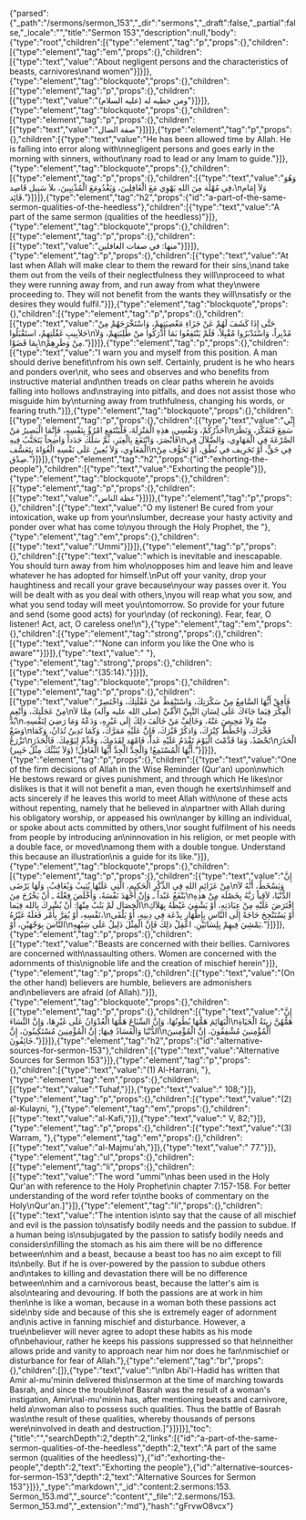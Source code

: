 {"parsed":{"_path":"/sermons/sermon_153","_dir":"sermons","_draft":false,"_partial":false,"_locale":"","title":"Sermon 153","description":null,"body":{"type":"root","children":[{"type":"element","tag":"p","props":{},"children":[{"type":"element","tag":"em","props":{},"children":[{"type":"text","value":"About negligent persons and the characteristics of beasts, carnivores\nand women"}]}]},{"type":"element","tag":"blockquote","props":{},"children":[{"type":"element","tag":"p","props":{},"children":[{"type":"text","value":"ومن خطبه له (عليه السلام)"}]}]},{"type":"element","tag":"blockquote","props":{},"children":[{"type":"element","tag":"p","props":{},"children":[{"type":"text","value":"صفة الضال"}]}]},{"type":"element","tag":"p","props":{},"children":[{"type":"text","value":"He has been allowed time by Allah. He is falling into error along with\nnegligent persons and goes early in the morning with sinners, without\nany road to lead or any Imam to guide."}]},{"type":"element","tag":"blockquote","props":{},"children":[{"type":"element","tag":"p","props":{},"children":[{"type":"text","value":"وَهُوَ فِي مُهْلَة مِنَ اللهِ يَهْوِي مَعَ الْغَافِلِينَ، وَيَغْدُومَعَ الْمُذْنِبِينَ، بلاَ سَبِيل قَاصِد،\nوَلاَ إِمَام قَائِد."}]}]},{"type":"element","tag":"h2","props":{"id":"a-part-of-the-same-sermon-qualities-of-the-heedless"},"children":[{"type":"text","value":"A part of the same sermon (qualities of the heedless)"}]},{"type":"element","tag":"blockquote","props":{},"children":[{"type":"element","tag":"p","props":{},"children":[{"type":"text","value":"منها: في صفات الغافلين"}]}]},{"type":"element","tag":"p","props":{},"children":[{"type":"text","value":"At last when Allah will make clear to them the reward for their sins,\nand take them out from the veils of their neglectfulness they will\nproceed to what they were running away from, and run away from what they\nwere proceeding to. They will not benefit from the wants they will\nsatisfy or the desires they would fulfil."}]},{"type":"element","tag":"blockquote","props":{},"children":[{"type":"element","tag":"p","props":{},"children":[{"type":"text","value":"حَتَّى إِذَا كَشَفَ لَهُمْ عَنْ جَزَاءِ مَعْصِيَتِهِمْ، وَاسْتَخْرَجَهُمْ مِنْ جَلاَبِيبِ غَفْلَتِهِمُ، استَقْبَلُوا\nمُدْبِراً، وَاسْتَدْبَرُوا مُقْبِلاً، فَلَمْ يَنْتَفِعُوا بَمَا أَدْرَكُوا منْ طَلِبَتِهِمْ، وَلاَ بِمَا قَضَوْا\nمِنْ وَطَرِهِمْ."}]}]},{"type":"element","tag":"p","props":{},"children":[{"type":"text","value":"I warn you and myself from this position. A man should derive benefit\nfrom his own self. Certainly, prudent is he who hears and ponders over\nit, who sees and observes and who benefits from instructive material and\nthen treads on clear paths wherein he avoids falling into hollows and\nstraying into pitfalls, and does not assist those who misguide him by\nturning away from truthfulness, changing his words, or fearing truth."}]},{"type":"element","tag":"blockquote","props":{},"children":[{"type":"element","tag":"p","props":{},"children":[{"type":"text","value":"إِنِّي أُحَذِّرُكُمْ، وَنَفْسِي، هذِهِ الْمَنْزِلَةَ، فَلْيَنْتَفِعِ امْرُؤٌ بِنَفْسِهِ، فَإِنَّمَا الْبَصِيرُ مَنْ\nسَمِعَ فَتَفَكَّرَ، وَنَظَرَ فَأَبْصَرَ، وَانْتَفَعَ بِالْعِبَرِ، ثُمَّ سَلَكَ جَدَداً وَاضِحاً يَتَجَنَّبُ فِيهِ\nالصَّرْعَةَ فِي الْمَهَاوِي، وَالضَّلاَلَ في الْمَغَاوِي، وَلاَ يُعِينُ عَلَى نَفْسِهِ الْغُوَاةَ بِتَعَسُّف\nفِي حَقٍّ، أَوْ تَحَرِيف في نُطْق، أَوْ تَخَوُّف مِنْ صِدْق."}]}]},{"type":"element","tag":"h2","props":{"id":"exhorting-the-people"},"children":[{"type":"text","value":"Exhorting the people"}]},{"type":"element","tag":"blockquote","props":{},"children":[{"type":"element","tag":"p","props":{},"children":[{"type":"text","value":"عظة الناس"}]}]},{"type":"element","tag":"p","props":{},"children":[{"type":"text","value":"O my listener! Be cured from your intoxication, wake up from your\nslumber, decrease your hasty activity and ponder over what has come to\nyou through the Holy Prophet, the "},{"type":"element","tag":"em","props":{},"children":[{"type":"text","value":"Ummi"}]}]},{"type":"element","tag":"p","props":{},"children":[{"type":"text","value":"which is inevitable and inescapable. You should turn away from him who\nopposes him and leave him and leave whatever he has adopted for himself.\nPut off your vanity, drop your haughtiness and recall your grave because\nyour way passes over it. You will be dealt with as you deal with others,\nyou will reap what you sow, and what you send today will meet you\ntomorrow. So provide for your future and send (some good acts) for your\nday (of reckoning). Fear, fear, O listener! Act, act, O careless one!\n"},{"type":"element","tag":"em","props":{},"children":[{"type":"element","tag":"strong","props":{},"children":[{"type":"text","value":"\"None can inform you like the One who is aware\""}]}]},{"type":"text","value":" "},{"type":"element","tag":"strong","props":{},"children":[{"type":"text","value":"(35:14)."}]}]},{"type":"element","tag":"blockquote","props":{},"children":[{"type":"element","tag":"p","props":{},"children":[{"type":"text","value":"فَأَفِقْ أَيُّهَا السَّامِعُ مِنْ سَكْرَتِكَ، وَاسْتَيْقِظْ مَنْ غَفْلَتِكَ، وَاخْتَصِرْ مِنْ عَجَلَتِكَ، وَأَنْعِمِ\nالْفِكْرَ فِيَما جَاءَكَ عَلَى لِسَانِ النَّبِيِّ الاْمِّيِّ (صلى الله عليه وآله) مِمَّا لاَ بُدَّ\nمِنْهُ وَلاَ مَحِيصَ عَنْهُ، وَخَالِفْ مَنْ خَالَفَ ذلِكَ إِلَى غَيْرِهِ، وَدَعْهُ وَمَا رَضِيَ لِنَفْسِهِ، وَضَعْ\nفَخْرَكَ، وَاحْطُطْ كِبْرَكَ، وَاذكُرْ قَبْرَكَ، فَإِنَّ عَلَيْهِ مَمَرَّكَ، وَكَمَا تَدِينُ تُدَانُ، وَكَمَا تَزْرَعُ\nتَحْصُدُ، وَمَا قَدَّمْتَ الْيَوْمَ تَقْدَمُ عَلَيْهِ غَداً، فَامْهَد لِقَدَمِكَ، وَقَدِّمْ لِيَوْمِكَ. فَالْحَذَرَ\nالْحَذَرَ أَيُّهَا الْمُسْتَمِعُ! وَالْجِدَّ الْجِدَّ أَيُّهَا الْغَافِلُ! (وَلاَ يُنَبِّئُكَ مِثْلُ خَبِير)."}]}]},{"type":"element","tag":"p","props":{},"children":[{"type":"text","value":"One of the firm decisions of Allah in the Wise Reminder (Qur'an) upon\nwhich He bestows reward or gives punishment, and through which He likes\nor dislikes is that it will not benefit a man, even though he exerts\nhimself and acts sincerely if he leaves this world to meet Allah with\none of these acts without repenting, namely that he believed in a\npartner with Allah during his obligatory worship, or appeased his own\nanger by killing an individual, or spoke about acts committed by others,\nor sought fulfilment of his needs from people by introducing an\ninnovation in his religion, or met people with a double face, or moved\namong them with a double tongue. Understand this because an illustration\nis a guide for its like."}]},{"type":"element","tag":"blockquote","props":{},"children":[{"type":"element","tag":"p","props":{},"children":[{"type":"text","value":"إِنَّ مِنْ عَزَائِمِ اللهِ فِي الذِّكْرِ الْحَكِيمِ، الَّتِي عَلَيْهَا يُثِيبُ وَيُعَاقِبُ، وَلَهَا يَرْضَى\nوَيَسْخَطُ، أَنَّهُ لاَ يَنْفَعُ عَبْداً ـ وَإِنْ أَجْهَدَ نَفْسَهُ، وَأَخْلَصَ فِعْلَهُ ـ أَنْ يَخْرُجَ مِنَ\nالدُّنْيَا، لاَقِياً رَبَّهُ بِخَصْلَة مِنْ هذِهِ الْخِصَال لَمْ يَتُبْ مِنْهَا: أَنْ يُشْرِكَ بِالله فِيَما\nافْتَرَضَ عَلَيْهِ مِنْ عِبَادَتِهِ، أَوْ يَشْفِيَ غَيْظَهُ بِهَلاَكِ نَفْسِهِ، أَوْ يُقِرَّ بِأَمْر فَعَلَهُ غَيْرُهُ،\nأَوْ يَسْتَنْجِحَ حَاجَةً إِلَى النَّاسِ بِإِظْهَارِ بِدْعَة فِي دِينِهِ، أَوْ يَلْقَى النَّاسَ بِوَجْهَيْنِ، أَوْ\nيَمْشِيَ فِيهِمْ بِلِسَانَيْنِ. اعْقِلْ ذلِكَ فَإِنَّ الْمِثْلَ دَلِيلٌ عَلَى شِبْهِهِ."}]}]},{"type":"element","tag":"p","props":{},"children":[{"type":"text","value":"Beasts are concerned with their bellies. Carnivores are concerned with\nassaulting others. Women are concerned with the adornments of this\nignoble life and the creation of mischief herein"}]},{"type":"element","tag":"p","props":{},"children":[{"type":"text","value":"(On the other hand) believers are humble, believers are admonishers and\nbelievers are afraid (of Allah)."}]},{"type":"element","tag":"blockquote","props":{},"children":[{"type":"element","tag":"p","props":{},"children":[{"type":"text","value":"إِنَّ الْبَهَائِمَ هَمُّهَا بُطُونُهَا، وَإِنَّ السِّبَاعَ هَمُّهَا الْعُدْوَانُ عَلَى غَيْرِهَا، وَإِنَّ النِّسَاءَ\nهَمُّهُنَّ زِينَةُ الْحَيَاةِ الدُّنْيَا وَالْفَسَادُ فِيهَا; إِنَّ الْمُؤْمِنِينَ مُسْتَكِينُونَ، إِنَّ\nالْمُؤْمِنينَ مُشْفِقُونَ، إِنَّ الْمُؤْمِنينَ خَائِفُونَ."}]}]},{"type":"element","tag":"h2","props":{"id":"alternative-sources-for-sermon-153"},"children":[{"type":"text","value":"Alternative Sources for Sermon 153"}]},{"type":"element","tag":"p","props":{},"children":[{"type":"text","value":"(1) Al-Harrani, "},{"type":"element","tag":"em","props":{},"children":[{"type":"text","value":"Tuhaf,"}]},{"type":"text","value":" 108;"}]},{"type":"element","tag":"p","props":{},"children":[{"type":"text","value":"(2) al-Kulayni, "},{"type":"element","tag":"em","props":{},"children":[{"type":"text","value":"al-Kafi,"}]},{"type":"text","value":" V, 82;"}]},{"type":"element","tag":"p","props":{},"children":[{"type":"text","value":"(3) Warram, "},{"type":"element","tag":"em","props":{},"children":[{"type":"text","value":"al-Majmu'ah,"}]},{"type":"text","value":" 77."}]},{"type":"element","tag":"ul","props":{},"children":[{"type":"element","tag":"li","props":{},"children":[{"type":"text","value":"The word \"ummi\"\nhas been used in the Holy Qur'an with reference to the Holy Prophet\nin chapter 7:157-158. For better understanding of the word refer to\nthe books of commentary on the Holy\nQur'an.]"}]},{"type":"element","tag":"li","props":{},"children":[{"type":"text","value":"The intention is\nto say that the cause of all mischief and evil is the passion to\nsatisfy bodily needs and the passion to subdue. If a human being is\nsubjugated by the passion to satisfy bodily needs and considers\nfilling the stomach as his aim there will be no difference between\nhim and a beast, because a beast too has no aim except to fill its\nbelly. But if he is over-powered by the passion to subdue others and\ntakes to killing and devastation there will be no difference between\nhim and a carnivorous beast, because the latter's aim is also\ntearing and devouring. If both the passions are at work in him then\nhe is like a woman, because in a woman both these passions act side\nby side and because of this she is extremely eager of adornment and\nis active in fanning mischief and disturbance. However, a true\nbeliever will never agree to adopt these habits as his mode of\nbehaviour, rather he keeps his passions suppressed so that he\nneither allows pride and vanity to approach near him nor does he fan\nmischief or disturbance for fear of Allah."},{"type":"element","tag":"br","props":{},"children":[]},{"type":"text","value":"\nIbn Abi'l-Hadid has written that Amir al-mu'minin delivered this\nsermon at the time of marching towards Basrah, and since the trouble\nof Basrah was the result of a woman's instigation, Amir\nal-mu'minin has, after mentioning beasts and carnivore, held a\nwoman also to possess such qualities. Thus the battle of Basrah was\nthe result of these qualities, whereby thousands of persons were\ninvolved in death and destruction.]"}]}]}],"toc":{"title":"","searchDepth":2,"depth":2,"links":[{"id":"a-part-of-the-same-sermon-qualities-of-the-heedless","depth":2,"text":"A part of the same sermon (qualities of the heedless)"},{"id":"exhorting-the-people","depth":2,"text":"Exhorting the people"},{"id":"alternative-sources-for-sermon-153","depth":2,"text":"Alternative Sources for Sermon 153"}]}},"_type":"markdown","_id":"content:2.sermons:153. Sermon_153.md","_source":"content","_file":"2.sermons/153. Sermon_153.md","_extension":"md"},"hash":"gFrvwO8vcx"}